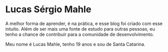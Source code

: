 # Lucas Sérgio Mahle

A melhor forma de aprender, é na prática, e esse blog foi criado com esse intuito. Além de ser mais uma fonte de estudo para outras pessoas, eu tenho a chance de contribuir para a comunidade de desenvolvimento. 

Meu nome é Lucas Mahle, tenho 19 anos e sou de Santa Catarina.